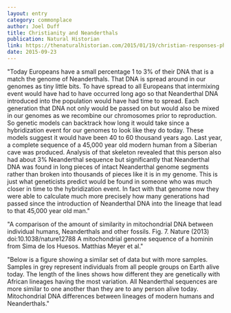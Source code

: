 ```yaml
---
layout: entry
category: commonplace
author: Joel Duff
title: Christianity and Neanderthals
publication: Natural Historian
link: https://thenaturalhistorian.com/2015/01/19/christian-responses-physical-spiritual-status-neanderthals-original-sin-theology/
date: 2015-09-23
---
```


"Today Europeans have a small percentage 1 to 3% of their DNA that is a match the genome of Neanderthals. That DNA is spread around in our genomes as tiny little bits. To have spread to all Europeans that intermixing event would have had to have occurred long ago so that Neanderthal DNA introduced into the population would have had time to spread. Each generation that DNA not only would be passed on but would also be mixed in our genomes as we recombine our chromosomes prior to reproduction. So genetic models can backtrack how long it would take since a hybridization event for our genomes to look like they do today. These models suggest it would have been 40 to 60 thousand years ago. Last year, a complete sequence of a 45,000 year old modern human from a Siberian cave was produced. Analysis of that skeleton revealed that this person also had about 3% Neanderthal sequence but significantly that Neanderthal DNA was found in long pieces of intact Neanderthal genome segments rather than broken into thousands of pieces like it is in my genome. This is just what geneticists predict would be found in someone who was much closer in time to the hybridization event. In fact with that genome now they were able to calculate much more precisely how many generations had passed since the introduction of Neanderthal DNA into the lineage that lead to that 45,000 year old man."

"A comparison of the amount of similarity in mitochondrial DNA between individual humans, Neanderthals and other fossils. Fig. 7. Nature (2013) doi:10.1038/nature12788 A mitochondrial genome sequence of a hominin from Sima de los Huesos. Matthias Meyer et al."

"Below is a figure showing a similar set of data but with more samples. Samples in grey represent individuals from all people groups on Earth alive today. The length of the lines shows how different they are genetically with African lineages having the most variation. All Neanderthal sequences are more similar to one another than they are to any person alive today. Mitochondrial DNA differences between lineages of modern humans and Neanderthals."
